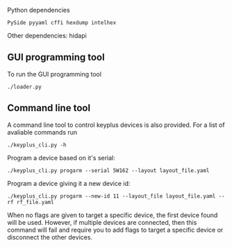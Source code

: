 
Python dependencies

```
PySide pyyaml cffi hexdump intelhex
```

Other dependencies: hidapi

## GUI programming tool

To run the GUI programming tool
```
./loader.py
```

## Command line tool

A command line tool to control keyplus devices is also provided. For a list of
avaliable commands run

```
./keyplus_cli.py -h
```

Program a device based on it's serial:
```
./keyplus_cli.py progarm --serial 5W162 --layout layout_file.yaml
```

Program a device giving it a new device id:
```
./keyplus_cli.py progarm --new-id 11 --layout_file layout_file.yaml --rf rf_file.yaml
```
When no flags are given to target a specific device, the first device found
will be used. However, if multiple devices are connected, then this command
will fail and require you to add flags to target a specific device or
disconnect the other devices.
